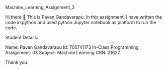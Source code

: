 Machine_Learning_Assignment_3

Hi there 👋 This is Pavan Gandavarapu.
In this assignment, I have written the code in python and used python Jupyter notebook as platform to run the code.

Student Details:

Name: Pavan Gandavarapu
Id: 700741173
In-Class Programming Assignment: 03
Subject: Machine Learning
CRN: 21627

Thank you.
